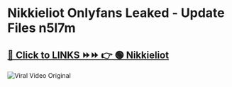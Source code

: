 
 # Nikkieliot Onlyfans Leaked - Update Files n5l7m

## <h2><a href="https://clipsfans.com/Nikkieliot&ref=git">🔗 Click to LINKS ⏩⏩ 👉 🟢 Nikkieliot </a></h2>

<a href="https://clipsfans.com/Nikkieliot&ref=git" rel="nofollow" data-target="animated-image.originalLink"><img src="https://i.ibb.co.com/xMMVF88/686577567.gif" alt="Viral Video Original" style="max-width: 100%; display: inline-block;" data-target="animated-image.originalImage"></a>

